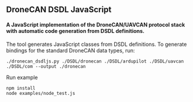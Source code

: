 ## DroneCAN DSDL JavaScript
#### A JavaScript implementation of the DroneCAN/UAVCAN protocol stack with automatic code generation from DSDL definitions.


The tool generates JavaScript classes from DSDL definitions. To generate bindings for the standard DroneCAN data types, run:
```
./dronecan_dsdljs.py ./DSDL/dronecan ./DSDL/ardupilot ./DSDL/uavcan ./DSDL/com --output ./dronecan
```

Run example
```
npm install
node examples/node_test.js
```